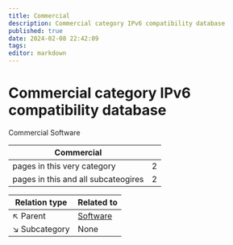 ```yaml
---
title: Commercial
description: Commercial category IPv6 compatibility database
published: true
date: 2024-02-08 22:42:09 
tags:
editor: markdown
---
```


# Commercial category IPv6 compatibility database


Commercial Software


| Commercial   |   |
| - | - |
| pages in this very category | 2 |
| pages in this and all subcateogires | 2 |

| Relation type | Related to |
| - | - |
| :arrow_upper_left: Parent | [Software](../Software) |
| :arrow_lower_right: Subcategory | None |